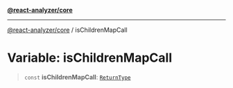 [**@react-analyzer/core**](../README.md)

***

[@react-analyzer/core](../README.md) / isChildrenMapCall

# Variable: isChildrenMapCall

> `const` **isChildrenMapCall**: [`ReturnType`](../@react-analyzer/namespaces/isReactAPICall/type-aliases/ReturnType.md)
